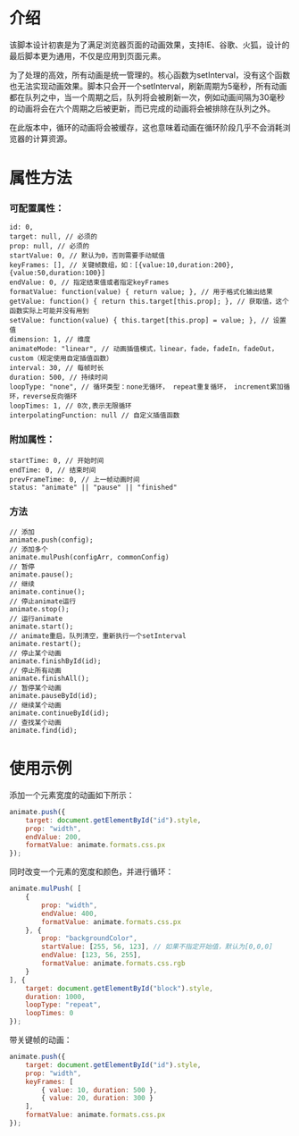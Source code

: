 # 介绍
该脚本设计初衷是为了满足浏览器页面的动画效果，支持IE、谷歌、火狐，设计的最后脚本更为通用，不仅是应用到页面元素。

为了处理的高效，所有动画是统一管理的。核心函数为setInterval，没有这个函数也无法实现动画效果。脚本只会开一个setInterval，刷新周期为5毫秒，所有动画都在队列之中，当一个周期之后，队列将会被刷新一次，例如动画间隔为30毫秒的动画将会在六个周期之后被更新，而已完成的动画将会被排除在队列之外。

在此版本中，循环的动画将会被缓存，这也意味着动画在循环阶段几乎不会消耗浏览器的计算资源。

# 属性方法

### 可配置属性：
	id: 0,
	target: null, // 必须的
	prop: null, // 必须的
	startValue: 0, // 默认为0，否则需要手动赋值
	keyFrames: [], // 关键帧数组，如：[{value:10,duration:200},{value:50,duration:100}]
	endValue: 0, // 指定结束值或者指定keyFrames
	formatValue: function(value) { return value; }, // 用于格式化输出结果
	getValue: function() { return this.target[this.prop]; }, // 获取值，这个函数实际上可能并没有用到
	setValue: function(value) { this.target[this.prop] = value; }, // 设置值
	dimension: 1, // 维度
	animateMode: "linear", // 动画插值模式，linear，fade，fadeIn，fadeOut，custom（规定使用自定插值函数）
	interval: 30, // 每帧时长
	duration: 500, // 持续时间
	loopType: "none", // 循环类型：none无循环， repeat重复循环， increment累加循环，reverse反向循环
	loopTimes: 1, // 0次,表示无限循环
	interpolatingFunction: null // 自定义插值函数
### 附加属性：
	startTime: 0, // 开始时间
	endTime: 0, // 结束时间
	prevFrameTime: 0, // 上一帧动画时间
	status: "animate" || "pause" || "finished"
### 方法
    // 添加
	animate.push(config);
    // 添加多个
    animate.mulPush(configArr, commonConfig)
	// 暂停
	animate.pause();
	// 继续
	animate.continue();
	// 停止animate运行
	animate.stop();
	// 运行animate
	animate.start();
	// animate重启，队列清空，重新执行一个setInterval
	animate.restart();
	// 停止某个动画
	animate.finishById(id);
	// 停止所有动画
	animate.finishAll();
	// 暂停某个动画
	animate.pauseById(id);
	// 继续某个动画
	animate.continueById(id);
	// 查找某个动画
	animate.find(id);

# 使用示例
添加一个元素宽度的动画如下所示：
```javascript
animate.push({
    target: document.getElementById("id").style,
    prop: "width",
    endValue: 200,
    formatValue: animate.formats.css.px
});
```
同时改变一个元素的宽度和颜色，并进行循环：
```javascript
animate.mulPush( [
    {
        prop: "width",
        endValue: 400,
        formatValue: animate.formats.css.px
    }, {
        prop: "backgroundColor",
        startValue: [255, 56, 123], // 如果不指定开始值，默认为[0,0,0]
        endValue: [123, 56, 255],
        formatValue: animate.formats.css.rgb
    }
], {
    target: document.getElementById("block").style,
    duration: 1000,
    loopType: "repeat",
    loopTimes: 0
});
```
带关键帧的动画：
```javascript
animate.push({
    target: document.getElementById("id").style,
    prop: "width",
	keyFrames: [
		{ value: 10, duration: 500 },
		{ value: 20, duration: 300 }
	],
    formatValue: animate.formats.css.px
});
```